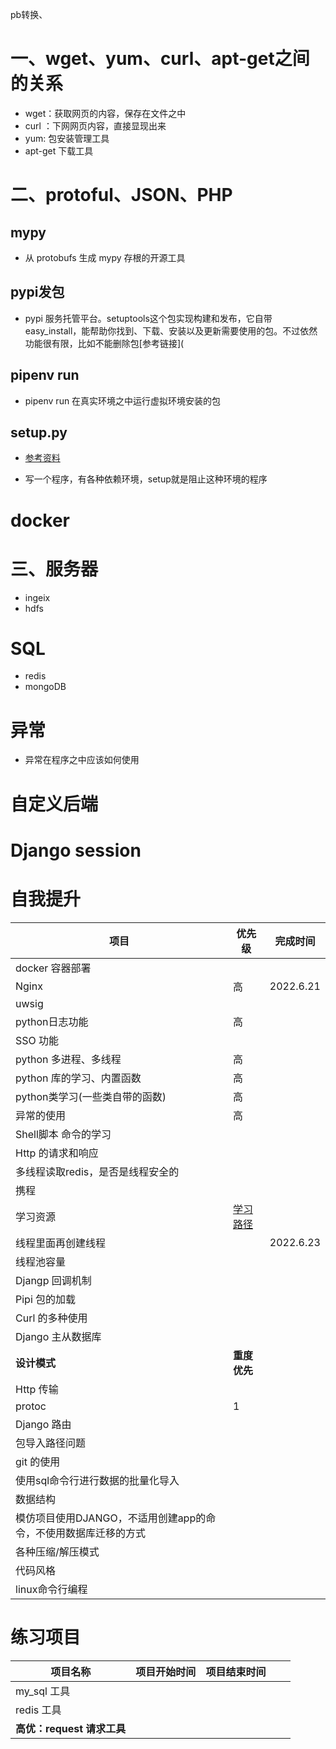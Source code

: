 pb转换、

# 一、wget、yum、curl、apt-get之间的关系

- wget：获取网页的内容，保存在文件之中
- curl ：下网网页内容，直接显现出来
- yum:  包安装管理工具
- apt-get 下载工具



# 二、protoful、JSON、PHP

## mypy

- 从 protobufs 生成 mypy 存根的开源工具

## pypi发包

- pypi 服务托管平台。setuptools这个包实现构建和发布，它自带easy_install，能帮助你找到、下载、安装以及更新需要使用的包。不过依然功能很有限，比如不能删除包[参考链接](

## pipenv run

- pipenv run 在真实环境之中运行虚拟环境安装的包

## setup.py

- [参考资料](https://blog.csdn.net/weixin_44207181/article/details/89491139?spm=1001.2101.3001.6661.1&utm_medium=distribute.pc_relevant_t0.none-task-blog-2%7Edefault%7ECTRLIST%7ETopBlog-1.topblog&depth_1-utm_source=distribute.pc_relevant_t0.none-task-blog-2%7Edefault%7ECTRLIST%7ETopBlog-1.topblog&utm_relevant_index=1)

-  写一个程序，有各种依赖环境，setup就是阻止这种环境的程序



# docker

# 三、服务器

- ingeix
- hdfs

# SQL

- redis
- mongoDB



# 异常

- 异常在程序之中应该如何使用



# 自定义后端

# Django session









# 自我提升

| 项目                                                         | 优先级                                                       | 完成时间  |
| ------------------------------------------------------------ | ------------------------------------------------------------ | --------- |
| docker 容器部署                                              |                                                              |           |
| Nginx                                                        | 高                                                           | 2022.6.21 |
| uwsig                                                        |                                                              |           |
| python日志功能                                               | 高                                                           |           |
| SSO 功能                                                     |                                                              |           |
| python 多进程、多线程                                        | 高                                                           |           |
| python 库的学习、内置函数                                    | 高                                                           |           |
| python类学习(一些类自带的函数)                               | 高                                                           |           |
| 异常的使用                                                   | 高                                                           |           |
| Shell脚本 命令的学习                                         |                                                              |           |
| Http 的请求和响应                                            |                                                              |           |
| 多线程读取redis，是否是线程安全的                            |                                                              |           |
| 携程                                                         |                                                              |           |
| 学习资源                                                     | [学习路径](https://blog.csdn.net/cumei1658/article/details/107360798/?ops_request_misc=&request_id=&biz_id=102&utm_term=python%20%E7%BA%BF%E7%A8%8B%E6%B1%A0%E9%87%8C%E9%9D%A2%E7%9A%84%E7%BA%BF%E7%A8%8B%E5%86%8D%E5%88%9B%E5%BB%BA%E7%BA%BF%E7%A8%8B&utm_medium=distribute.pc_search_result.none-task-blog-2~all~sobaiduweb~default-0-107360798.142^v20^pc_rank_34,157^v15^new_3&spm=1018.2226.3001.4187) |           |
| 线程里面再创建线程                                           |                                                              | 2022.6.23 |
| 线程池容量                                                   |                                                              |           |
| Djangp 回调机制                                              |                                                              |           |
| Pipi 包的加载                                                |                                                              |           |
| Curl 的多种使用                                              |                                                              |           |
| Django 主从数据库                                            |                                                              |           |
| **设计模式**                                                 | **重度优先**                                                 |           |
| Http 传输                                                    |                                                              |           |
| protoc                                                       | 1                                                            |           |
| Django 路由                                                  |                                                              |           |
| 包导入路径问题                                               |                                                              |           |
| git 的使用                                                   |                                                              |           |
| 使用sql命令行进行数据的批量化导入                            |                                                              |           |
| 数据结构                                                     |                                                              |           |
| 模仿项目使用DJANGO，不适用创建app的命令，不使用数据库迁移的方式 |                                                              |           |
| 各种压缩/解压模式                                            |                                                              |           |
| 代码风格                                                     |                                                              |           |
| linux命令行编程                                              |                                                              |           |

# 练习项目

| 项目名称                   | 项目开始时间 | 项目结束时间 |      |      |
| -------------------------- | ------------ | ------------ | ---- | ---- |
| my_sql 工具                |              |              |      |      |
| redis 工具                 |              |              |      |      |
| **高优：request 请求工具** |              |              |      |      |

